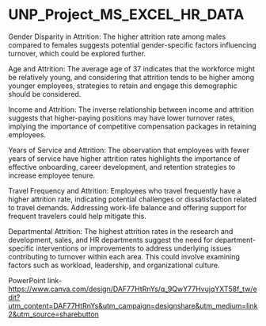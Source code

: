 # UNP_Project_MS_EXCEL_HR_DATA 
Gender Disparity in Attrition: The higher attrition rate among males compared to females suggests potential gender-specific factors influencing turnover, which could be explored further.

Age and Attrition: The average age of 37 indicates that the workforce might be relatively young, and considering that attrition tends to be higher among younger employees, strategies to retain and engage this demographic should be considered.

Income and Attrition: The inverse relationship between income and attrition suggests that higher-paying positions may have lower turnover rates, implying the importance of competitive compensation packages in retaining employees.

Years of Service and Attrition: The observation that employees with fewer years of service have higher attrition rates highlights the importance of effective onboarding, career development, and retention strategies to increase employee tenure.

Travel Frequency and Attrition: Employees who travel frequently have a higher attrition rate, indicating potential challenges or dissatisfaction related to travel demands. Addressing work-life balance and offering support for frequent travelers could help mitigate this.

Departmental Attrition: The highest attrition rates in the research and development, sales, and HR departments suggest the need for department-specific interventions or improvements to address underlying issues contributing to turnover within each area. This could involve examining factors such as workload, leadership, and organizational culture.

PowerPoint link- https://www.canva.com/design/DAF77HtRnYs/q_9QwY77HvujqYXT58f_tw/edit?utm_content=DAF77HtRnYs&utm_campaign=designshare&utm_medium=link2&utm_source=sharebutton
